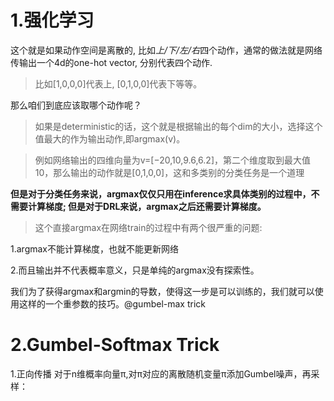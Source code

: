 # 1.强化学习
这个就是如果动作空间是离散的, 比如*上/下/左/右*四个动作，通常的做法就是网络传输出一个4d的one-hot vector, 分别代表四个动作.

>比如[1,0,0,0]代表上, [0,1,0,0]代表下等等。

那么咱们到底应该取哪个动作呢？

>如果是deterministic的话，这个就是根据输出的每个dim的大小，选择这个值最大的作为输出动作,即arg⁡max(v)。

>例如网络输出的四维向量为v=[−20,10,9.6,6.2]，第二个维度取到最大值10，那么输出的动作就是[0,1,0,0]，这和多类别的分类任务是一个道理

**但是对于分类任务来说，argmax仅仅只用在inference求具体类别的过程中，不需要计算梯度; 但是对于DRL来说，argmax之后还需要计算梯度。**

>这个直接argmax在网络train的过程中有两个很严重的问题:

1.argmax不能计算梯度，也就不能更新网络

2.而且输出并不代表概率意义，只是单纯的argmax没有探索性。

我们为了获得argmax和argmin的导数，使得这一步是可以训练的，我们就可以使用这样的一个重参数的技巧。@gumbel-max trick

# 2.Gumbel-Softmax Trick
1.正向传播
对于n维概率向量π,对π对应的离散随机变量π添加Gumbel噪声，再采样：
